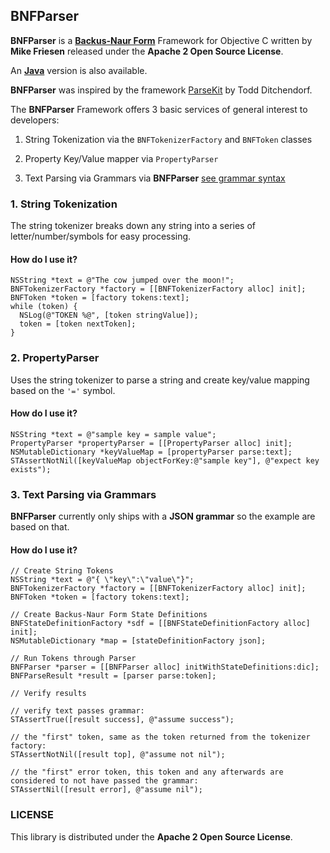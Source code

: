## BNFParser

**BNFParser** is a [**Backus-Naur Form**](https://en.wikipedia.org/wiki/Backus%E2%80%93Naur_Form) Framework for Objective C written by **Mike Friesen** released under the **Apache 2 Open Source License**.

An [**Java**](https://github.com/mfriesen/BNFParserJava) version is also available.

**BNFParser** was inspired by the framework [ParseKit](http://parsekit.com/) by Todd Ditchendorf.

The **BNFParser** Framework offers 3 basic services of general interest to developers:

1. String Tokenization via the `BNFTokenizerFactory` and `BNFToken` classes

2. Property Key/Value mapper via `PropertyParser`

3. Text Parsing via Grammars via **BNFParser** [see grammar syntax](http://parsekit.com/grammars.html)

### 1. String Tokenization

The string tokenizer breaks down any string into a series of letter/number/symbols for easy processing.

#### How do I use it? 
    NSString *text = @"The cow jumped over the moon!";
    BNFTokenizerFactory *factory = [[BNFTokenizerFactory alloc] init];
    BNFToken *token = [factory tokens:text];
    while (token) {
      NSLog(@"TOKEN %@", [token stringValue]);
      token = [token nextToken];
    }

### 2. PropertyParser

Uses the string tokenizer to parse a string and create key/value mapping based on the `'='` symbol.

#### How do I use it?

    NSString *text = @"sample key = sample value";
    PropertyParser *propertyParser = [[PropertyParser alloc] init];
    NSMutableDictionary *keyValueMap = [propertyParser parse:text];
    STAssertNotNil([keyValueMap objectForKey:@"sample key"], @"expect key exists");

### 3. Text Parsing via Grammars

**BNFParser** currently only ships with a **JSON grammar** so the example are based on that.

#### How do I use it?

    // Create String Tokens
    NSString *text = @"{ \"key\":\"value\"}";
    BNFTokenizerFactory *factory = [[BNFTokenizerFactory alloc] init];
    BNFToken *token = [factory tokens:text];
    
    // Create Backus-Naur Form State Definitions
    BNFStateDefinitionFactory *sdf = [[BNFStateDefinitionFactory alloc] init];
    NSMutableDictionary *map = [stateDefinitionFactory json];
    
    // Run Tokens through Parser
    BNFParser *parser = [[BNFParser alloc] initWithStateDefinitions:dic];
    BNFParseResult *result = [parser parse:token];
    
    // Verify results
    
    // verify text passes grammar:
    STAssertTrue([result success], @"assume success"); 
    
    // the "first" token, same as the token returned from the tokenizer factory:
    STAssertNotNil([result top], @"assume not nil"); 
    
    // the "first" error token, this token and any afterwards are considered to not have passed the grammar:
    STAssertNil([result error], @"assume nil");  

### LICENSE

This library is distributed under the **Apache 2 Open Source License**.